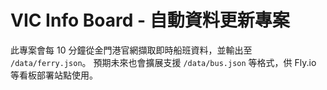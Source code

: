 # VIC Info Board - 自動資料更新專案

此專案會每 10 分鐘從金門港官網擷取即時船班資料，並輸出至 `/data/ferry.json`。
預期未來也會擴展支援 `/data/bus.json` 等格式，供 Fly.io 等看板部署站點使用。